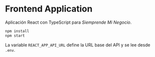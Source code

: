 # Frontend Application

Aplicación React con TypeScript para *Siemprende Mi Negocio*.

```bash
npm install
npm start
```

La variable `REACT_APP_API_URL` define la URL base del API y se lee desde `.env`.
